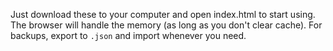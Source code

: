 Just download these to your computer and open index.html to start using. The browser will handle the memory (as long as you don't clear cache). For backups, export to `.json` and import whenever you need.

